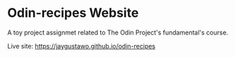# Odin-recipes Website
A toy project assignmet related to The Odin Project's fundamental's course.

Live site: https://jaygustawo.github.io/odin-recipes
